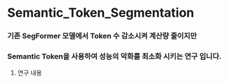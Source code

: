 # Semantic_Token_Segmentation

### 기존 SegFormer 모델에서 Token 수 감소시켜 계산량 줄이지만 
### Semantic Token을 사용하여 성능의 악화를 최소화 시키는 연구 입니다.

1. 연구 내용
